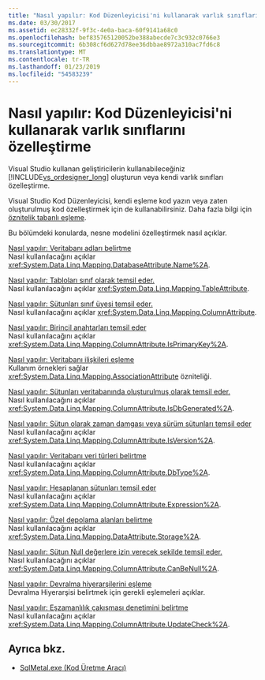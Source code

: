 ```yaml
---
title: "Nasıl yapılır: Kod Düzenleyicisi'ni kullanarak varlık sınıflarını özelleştirme"
ms.date: 03/30/2017
ms.assetid: ec28332f-9f3c-4e0a-baca-60f9141a68c0
ms.openlocfilehash: bef835765120052be388abecde7c3c932c0766e3
ms.sourcegitcommit: 6b308cf6d627d78ee36dbbae8972a310ac7fd6c8
ms.translationtype: MT
ms.contentlocale: tr-TR
ms.lasthandoff: 01/23/2019
ms.locfileid: "54583239"
---
```

# <a name="how-to-customize-entity-classes-by-using-the-code-editor"></a>Nasıl yapılır: Kod Düzenleyicisi'ni kullanarak varlık sınıflarını özelleştirme
Visual Studio kullanan geliştiricilerin kullanabileceğiniz [!INCLUDE[vs_ordesigner_long](../../../../../../includes/vs-ordesigner-long-md.md)] oluşturun veya kendi varlık sınıfları özelleştirme.  
  
 Visual Studio Kod Düzenleyicisi, kendi eşleme kod yazın veya zaten oluşturulmuş kod özelleştirmek için de kullanabilirsiniz. Daha fazla bilgi için [öznitelik tabanlı eşleme](../../../../../../docs/framework/data/adonet/sql/linq/attribute-based-mapping.md).  
  
 Bu bölümdeki konularda, nesne modelini özelleştirmek nasıl açıklar.  
  
 [Nasıl yapılır: Veritabanı adları belirtme](../../../../../../docs/framework/data/adonet/sql/linq/how-to-specify-database-names.md)  
 Nasıl kullanılacağını açıklar <xref:System.Data.Linq.Mapping.DatabaseAttribute.Name%2A>.  
  
 [Nasıl yapılır: Tabloları sınıf olarak temsil eder.](../../../../../../docs/framework/data/adonet/sql/linq/how-to-represent-tables-as-classes.md)  
 Nasıl kullanılacağını açıklar <xref:System.Data.Linq.Mapping.TableAttribute>.  
  
 [Nasıl yapılır: Sütunları sınıf üyesi temsil eder.](../../../../../../docs/framework/data/adonet/sql/linq/how-to-represent-columns-as-class-members.md)  
 Nasıl kullanılacağını açıklar <xref:System.Data.Linq.Mapping.ColumnAttribute>.  
  
 [Nasıl yapılır: Birincil anahtarları temsil eder](../../../../../../docs/framework/data/adonet/sql/linq/how-to-represent-primary-keys.md)  
 Nasıl kullanılacağını açıklar <xref:System.Data.Linq.Mapping.ColumnAttribute.IsPrimaryKey%2A>.  
  
 [Nasıl yapılır: Veritabanı ilişkileri eşleme](../../../../../../docs/framework/data/adonet/sql/linq/how-to-map-database-relationships.md)  
 Kullanım örnekleri sağlar <xref:System.Data.Linq.Mapping.AssociationAttribute> özniteliği.  
  
 [Nasıl yapılır: Sütunları veritabanında oluşturulmuş olarak temsil eder.](../../../../../../docs/framework/data/adonet/sql/linq/how-to-represent-columns-as-database-generated.md)  
 Nasıl kullanılacağını açıklar <xref:System.Data.Linq.Mapping.ColumnAttribute.IsDbGenerated%2A>.  
  
 [Nasıl yapılır: Sütun olarak zaman damgası veya sürüm sütunları temsil eder](../../../../../../docs/framework/data/adonet/sql/linq/how-to-represent-columns-as-timestamp-or-version-columns.md)  
 Nasıl kullanılacağını açıklar <xref:System.Data.Linq.Mapping.ColumnAttribute.IsVersion%2A>.  
  
 [Nasıl yapılır: Veritabanı veri türleri belirtme](../../../../../../docs/framework/data/adonet/sql/linq/how-to-specify-database-data-types.md)  
 Nasıl kullanılacağını açıklar <xref:System.Data.Linq.Mapping.ColumnAttribute.DbType%2A>.  
  
 [Nasıl yapılır: Hesaplanan sütunları temsil eder](../../../../../../docs/framework/data/adonet/sql/linq/how-to-represent-computed-columns.md)  
 Nasıl kullanılacağını açıklar <xref:System.Data.Linq.Mapping.ColumnAttribute.Expression%2A>.  
  
 [Nasıl yapılır: Özel depolama alanları belirtme](../../../../../../docs/framework/data/adonet/sql/linq/how-to-specify-private-storage-fields.md)  
 Nasıl kullanılacağını açıklar <xref:System.Data.Linq.Mapping.DataAttribute.Storage%2A>.  
  
 [Nasıl yapılır: Sütun Null değerlere izin verecek şekilde temsil eder.](../../../../../../docs/framework/data/adonet/sql/linq/how-to-represent-columns-as-allowing-null-values.md)  
 Nasıl kullanılacağını açıklar <xref:System.Data.Linq.Mapping.ColumnAttribute.CanBeNull%2A>.  
  
 [Nasıl yapılır: Devralma hiyerarşilerini eşleme](../../../../../../docs/framework/data/adonet/sql/linq/how-to-map-inheritance-hierarchies.md)  
 Devralma Hiyerarşisi belirtmek için gerekli eşlemeleri açıklar.  
  
 [Nasıl yapılır: Eşzamanlılık çakışması denetimini belirtme](../../../../../../docs/framework/data/adonet/sql/linq/how-to-specify-concurrency-conflict-checking.md)  
 Nasıl kullanılacağını açıklar <xref:System.Data.Linq.Mapping.ColumnAttribute.UpdateCheck%2A>.  
  
## <a name="see-also"></a>Ayrıca bkz.
- [SqlMetal.exe (Kod Üretme Aracı)](../../../../../../docs/framework/tools/sqlmetal-exe-code-generation-tool.md)
